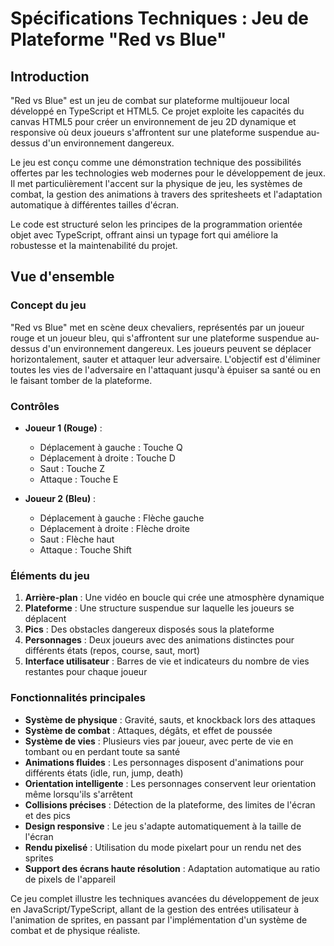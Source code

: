 # Spécifications Techniques : Jeu de Plateforme "Red vs Blue"

## Introduction

"Red vs Blue" est un jeu de combat sur plateforme multijoueur local développé en TypeScript et HTML5. Ce projet exploite les capacités du canvas HTML5 pour créer un environnement de jeu 2D dynamique et responsive où deux joueurs s'affrontent sur une plateforme suspendue au-dessus d'un environnement dangereux.

Le jeu est conçu comme une démonstration technique des possibilités offertes par les technologies web modernes pour le développement de jeux. Il met particulièrement l'accent sur la physique de jeu, les systèmes de combat, la gestion des animations à travers des spritesheets et l'adaptation automatique à différentes tailles d'écran.

Le code est structuré selon les principes de la programmation orientée objet avec TypeScript, offrant ainsi un typage fort qui améliore la robustesse et la maintenabilité du projet.

## Vue d'ensemble

### Concept du jeu

"Red vs Blue" met en scène deux chevaliers, représentés par un joueur rouge et un joueur bleu, qui s'affrontent sur une plateforme suspendue au-dessus d'un environnement dangereux. Les joueurs peuvent se déplacer horizontalement, sauter et attaquer leur adversaire. L'objectif est d'éliminer toutes les vies de l'adversaire en l'attaquant jusqu'à épuiser sa santé ou en le faisant tomber de la plateforme.

### Contrôles

- **Joueur 1 (Rouge)** : 
  - Déplacement à gauche : Touche Q
  - Déplacement à droite : Touche D
  - Saut : Touche Z
  - Attaque : Touche E

- **Joueur 2 (Bleu)** :
  - Déplacement à gauche : Flèche gauche
  - Déplacement à droite : Flèche droite
  - Saut : Flèche haut
  - Attaque : Touche Shift

### Éléments du jeu

1. **Arrière-plan** : Une vidéo en boucle qui crée une atmosphère dynamique
2. **Plateforme** : Une structure suspendue sur laquelle les joueurs se déplacent
3. **Pics** : Des obstacles dangereux disposés sous la plateforme
4. **Personnages** : Deux joueurs avec des animations distinctes pour différents états (repos, course, saut, mort)
5. **Interface utilisateur** : Barres de vie et indicateurs du nombre de vies restantes pour chaque joueur

### Fonctionnalités principales

- **Système de physique** : Gravité, sauts, et knockback lors des attaques
- **Système de combat** : Attaques, dégâts, et effet de poussée
- **Système de vies** : Plusieurs vies par joueur, avec perte de vie en tombant ou en perdant toute sa santé
- **Animations fluides** : Les personnages disposent d'animations pour différents états (idle, run, jump, death)
- **Orientation intelligente** : Les personnages conservent leur orientation même lorsqu'ils s'arrêtent
- **Collisions précises** : Détection de la plateforme, des limites de l'écran et des pics
- **Design responsive** : Le jeu s'adapte automatiquement à la taille de l'écran
- **Rendu pixelisé** : Utilisation du mode pixelart pour un rendu net des sprites
- **Support des écrans haute résolution** : Adaptation automatique au ratio de pixels de l'appareil

Ce jeu complet illustre les techniques avancées du développement de jeux en JavaScript/TypeScript, allant de la gestion des entrées utilisateur à l'animation de sprites, en passant par l'implémentation d'un système de combat et de physique réaliste.
